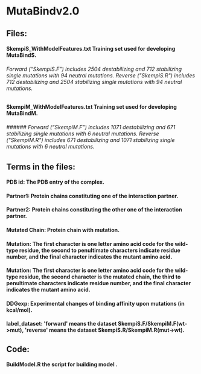 # MutaBindv2.0

## Files:
  #### SkempiS_WithModelFeatures.txt	Training set used for developing MutaBindS.
  ###### Forward (“SkempiS.F”) includes 2504 destabilizing and 712 stabilizing single mutations with 94 neutral mutations. Reverse ("SkempiS.R") includes 712 destabilizing and 2504 stabilizing single mutations with 94 neutral mutations.
  
  #### SkempiM_WithModelFeatures.txt	Training set used for developing MutaBindM.
  ###### ###### Forward (“SkempiM.F”) includes 1071 destabilizing and 671 stabilizing single mutations with 6 neutral mutations. Reverse ("SkempiM.R") includes 671 destabilizing and 1071 stabilizing single mutations with 6 neutral mutations.

## Terms in the files:
  #### PDB id: The PDB entry of the complex.
  #### Partner1: Protein chains constituting one of the interaction partner. 
  #### Partner2: Protein chains constituting the other one of the interaction partner. 
  #### Mutated Chain: Protein chain with mutation.
  #### Mutation: The first character is one letter amino acid code for the wild-type residue, the second to penultimate characters indicate residue number, and the final character indicates the mutant amino acid.
  #### Mutation: The first character is one letter amino acid code for the wild-type residue, the second character is the mutated chain, the third to penultimate characters indicate residue number, and the final character indicates the mutant amino acid.
  #### DDGexp: Experimental changes of binding affinity upon mutations (in kcal/mol).
  #### label_dataset: 'forward' means the dataset SkempiS.F/SkempiM.F(wt->mut), 'reverse' means the dataset SkempiS.R/SkempiM.R(mut->wt).

## Code:
  #### BuildModel.R 	the script for building model .

